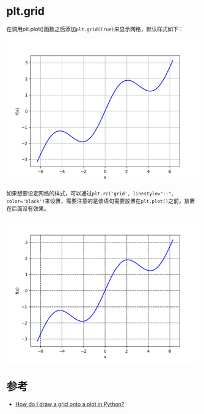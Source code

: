 # plt.grid

在调用plt.plot()函数之后添加`plt.grid(True)`来显示网格，默认样式如下：

![](default_grid.png)

如果想要设定网格的样式，可以通过`plt.rc('grid', linestyle="--", color='black')`来设置，需要注意的是该语句需要放置在`plt.plot()`之前，放置在后面没有效果。

![](change_grid_color.png)


# 参考

- [How do I draw a grid onto a plot in Python?](https://stackoverflow.com/questions/8209568/how-do-i-draw-a-grid-onto-a-plot-in-python)
